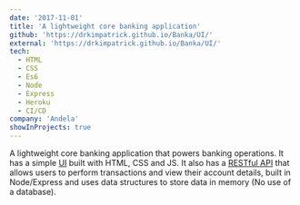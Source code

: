 ```yaml
---
date: '2017-11-01'
title: 'A lightweight core banking application'
github: 'https://drkimpatrick.github.io/Banka/UI/'
external: 'https://drkimpatrick.github.io/Banka/UI/'
tech:
  - HTML
  - CSS
  - Es6
  - Node
  - Express
  - Heroku
  - CI/CD
company: 'Andela'
showInProjects: true
---
```


A lightweight core banking application that powers banking operations. It has a simple [UI](https://drkimpatrick.github.io/Banka/UI/) built with HTML, CSS and JS. It also has a [RESTful API](https://github.com/DrKimpatrick/Banka_API) that allows users to perform transactions and view their account details, built in Node/Express and uses data structures to store data in memory (No use of a database).
